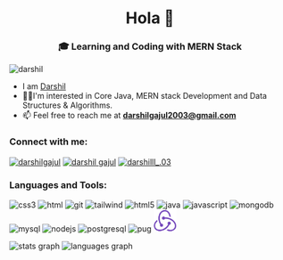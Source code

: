 



<h1 align="center">Hola 👋</h1>
<h3 align="center">🎓 Learning and Coding with MERN Stack</h3>






<p align="left"> <img src="https://komarev.com/ghpvc/?username=darshilll&label=Profile%20views&color=0e75b6&style=flat" alt="darshil" /> </p>

- I am [Darshil](https://darshilgajul.vercel.app/)
- 👨‍💻I'm interested in Core Java, MERN stack Development and Data Structures & Algorithms. 
- 📫 Feel free to reach me at **darshilgajul2003@gmail.com**

<h3 align="left">Connect with me:</h3>
<p align="left">
<a href="https://twitter.com/darshilgajul" target="blank"><img align="center" src="https://raw.githubusercontent.com/rahuldkjain/github-profile-readme-generator/master/src/images/icons/Social/twitter.svg" alt="darshilgajul" height="30" width="40" /></a>
<a href="https://linkedin.com/in/darshil gajul" target="blank"><img align="center" src="https://raw.githubusercontent.com/rahuldkjain/github-profile-readme-generator/master/src/images/icons/Social/linked-in-alt.svg" alt="darshil gajul" height="30" width="40" /></a>
<a href="https://instagram.com/darshilll_.03" target="blank"><img align="center" src="https://raw.githubusercontent.com/rahuldkjain/github-profile-readme-generator/master/src/images/icons/Social/instagram.svg" alt="darshilll_.03" height="30" width="40" /></a>
</p>

<h3 align="left">Languages and Tools:</h3>
<p align="left">  
  <img src="https://img.icons8.com/color/48/000000/java-coffee-cup-logo.png" alt="css3" width="40" height="40"/>
  <img src="https://img.icons8.com/color/48/000000/html-5--v1.png" alt="html" width="40" height="40"/>
  <img src="https://img.icons8.com/color/48/000000/css3.png" alt="git" width="40" height="40"/>
  <img src="https://www.vectorlogo.zone/logos/tailwindcss/tailwindcss-icon.svg" alt="tailwind" width="40" height="40"/>
  <img src="https://img.icons8.com/color/48/000000/javascript--v1.png" alt="html5" width="40" height="40"/>
  <img src="https://img.icons8.com/color/48/000000/typescript.png" alt="java" width="40" height="40"/> 
  <img src="https://img.icons8.com/color/48/000000/react-native.png" alt="javascript" width="40" height="40"/>
  <img src="https://img.icons8.com/color/48/000000/nodejs.png" alt="mongodb" width="40" height="40"/> 
  <img src="https://img.icons8.com/color/50/ffffff/express.png" alt="mysql" width="40" height="40"/> 
  <img src="https://img.icons8.com/color/48/000000/mongodb.png" alt="nodejs" width="40" height="40"/> 
  <img src="https://img.icons8.com/fluency/48/000000/mysql-logo.png" alt="postgresql" width="40" height="40"/> 
  <img src="https://cdn.worldvectorlogo.com/logos/pug.svg" alt="pug" width="40" height="40"/>
  <img src="https://raw.githubusercontent.com/devicons/devicon/master/icons/redux/redux-original.svg" alt="redux" width="40" height="40"/> 
  
<div align="cneter">
  <img src="https://github-readme-stats.vercel.app/api?username=darshilll&hide_title=false&hide_rank=false&show_icons=true&include_all_commits=true&count_private=true&disable_animations=false&theme=dracula&locale=en&hide_border=false" height="150" alt="stats graph"  />
  <img src="https://github-readme-stats.vercel.app/api/top-langs?username=darshilll&locale=en&hide_title=false&layout=compact&card_width=320&langs_count=5&theme=dracula&hide_border=false" height="150" alt="languages graph"  />
</div>


###





<br clear="both">





